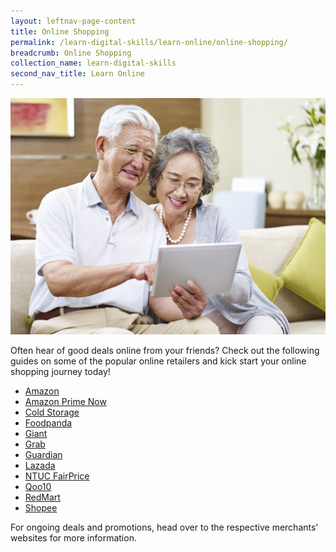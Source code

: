 ```yaml
---
layout: leftnav-page-content
title: Online Shopping
permalink: /learn-digital-skills/learn-online/online-shopping/
breadcrumb: Online Shopping
collection_name: learn-digital-skills
second_nav_title: Learn Online
---
```

![1](/images/learn-online/online-shopping.jpg)

Often hear of good deals online from your friends? Check out the following guides on some of the popular online retailers and kick start your online shopping journey today! <br>

* <a href="https://www.amazon.sg/godigital/" target="_blank">Amazon</a>
* <a href="https://www.amazon.sg/useprimenow/" target="_blank">Amazon Prime Now</a>
* <a href="https://www.coldstorage.com.sg/stay-healthy-go-digital" target="_blank">Cold Storage</a>
* <a href="https://www.foodpanda.sg/contents/coronavirus-covid-19/" target="_blank">Foodpanda</a>
* <a href="https://www.giant.sg/stay-healthy-go-digital" target="_blank">Giant</a>
* <a href="https://www.grab.com/sg/stayhealthygodigital/" target="_blank">Grab</a>
* <a href="https://www.guardian.com.sg/stay-healthy-go-digital" target="_blank">Guardian</a>
* <a href="https://pages.lazada.sg/wow/camp/lazada/dailycampaign/sg/campaign/start-shopping-on-lazada?hybrid=1/" target="_blank">Lazada</a>
* <a href="https://www.fairprice.com.sg/promo/stay-healthy-go-digital/" target="_blank">NTUC FairPrice</a>
* <a href="https://special.qoo10.sg/DynamicAD/8512/" target="_blank">Qoo10</a>
* <a href="https://pages.lazada.sg/wow/i/sg/redmart/startshoppingonredmart?wh_weex=true&wx_navbar_transparent=true/" target="_blank">RedMart</a>
* <a href="https://shopee.sg/m/stay-healthy-go-digital" target="_blank">Shopee</a>

For ongoing deals and promotions, head over to the respective merchants' websites for more information.
